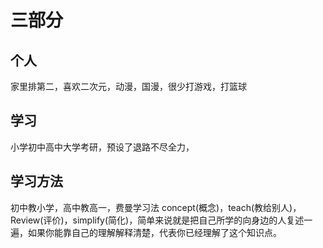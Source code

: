 # 三部分

## 个人
家里排第二，喜欢二次元，动漫，国漫，很少打游戏，打篮球
## 学习
小学初中高中大学考研，预设了退路不尽全力，
## 学习方法
初中教小学，高中教高一，费曼学习法 concept(概念)，teach(教给别人)，Review(评价)，simplify(简化)，简单来说就是把自己所学的向身边的人复述一遍，如果你能靠自己的理解解释清楚，代表你已经理解了这个知识点。

